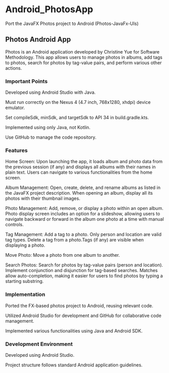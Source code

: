 # Android_PhotosApp

Port the JavaFX Photos project to Android (Photos-JavaFx-UIs)

## Photos Android App
Photos is an Android application developed by Christine Yue for Software Methodology. This app allows users to manage photos in albums, add tags to photos, search for photos by tag-value pairs, and perform various other actions.

### Important Points

Developed using Android Studio with Java.

Must run correctly on the Nexus 4 (4.7 inch, 768x1280, xhdpi) device emulator.

Set compileSdk, minSdk, and targetSdk to API 34 in build.gradle.kts.

Implemented using only Java, not Kotlin.

Use GitHub to manage the code repository.

### Features

Home Screen: Upon launching the app, it loads album and photo data from the previous session (if any) and displays all albums with their names in plain text. Users can navigate to various functionalities from the home screen.

Album Management: Open, create, delete, and rename albums as listed in the JavaFX project description.
When opening an album, display all its photos with their thumbnail images.

Photo Management: Add, remove, or display a photo within an open album.
Photo display screen includes an option for a slideshow, allowing users to navigate backward or forward in the album one photo at a time with manual controls.

Tag Management: Add a tag to a photo. Only person and location are valid tag types. Delete a tag from a photo.Tags (if any) are visible when displaying a photo.

Move Photo: Move a photo from one album to another.

Search Photos: Search for photos by tag-value pairs (person and location). Implement conjunction and disjunction for tag-based searches. Matches allow auto-completion, making it easier for users to find photos by typing a starting substring.

### Implementation

Ported the FX-based photos project to Android, reusing relevant code.

Utilized Android Studio for development and GitHub for collaborative code management.

Implemented various functionalities using Java and Android SDK.

### Development Environment

Developed using Android Studio.

Project structure follows standard Android application guidelines.
